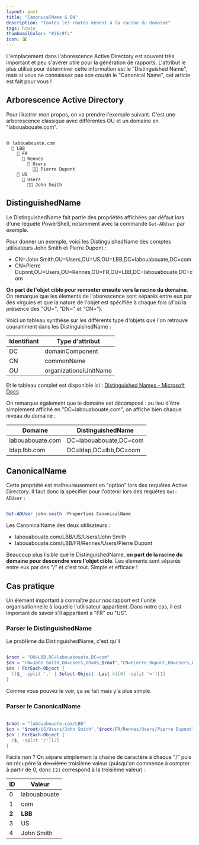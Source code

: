 ```yaml
---
layout: post
title: "CanonicalName & DN"
description: "Toutes les routes mènent à la racine du domaine"
tags: howto
thumbnailColor: "#26c9fc"
icon: 🛣️
---
```


L'emplacement dans l'aborescence Active Directory est souvent très important et peu s'avérer utile pour la génération de rapports. L'attribut le plus utilisé pour determiner cette information est le "Distinguished Name", mais si vous ne connaissez pas son cousin le "Canonical Name", cet article est fait pour vous !

## Arborescence Active Directory

Pour illustrer mon propos, on va prendre l'exemple suivant. C'est une arborescence classique avec différentes OU et un domaine en "labouabouate.com".

```

🌐 labouabouate.com
  📁 LBB
    📁 FR
      📁 Rennes
        📁 Users
          🧑‍💼 Pierre Dupont
    📁 US
      📁 Users
        🧑‍💼 John Smith

```

## DistinguishedName

Le DistinguishedName fait partie des propriétés affichées par défaut lors d'une requête PowerShell, notamment avec la commande `Get-ADUser` par exemple.

Pour donner un exemple, voici les DistinguishedName des comptes utilisateurs John Smith et Pierre Dupont :

- CN=John Smith,OU=Users,OU=US,OU=LBB,DC=labouabouate,DC=com
- CN=Pierre Dupont,OU=Users,OU=Rennes,OU=FR,OU=LBB,DC=labouabouate,DC=com

**On part de l'objet cible pour remonter ensuite vers la racine du domaine**. On remarque que les élements de l'aborescence sont séparés entre eux par des virgules et que la nature de l'objet est spécifiée à chaque fois (d'où la présence des "OU=", "DN=" et "CN=").

Voici un tableau synthèse sur les différents type d'objets que l'on retrouve couramment dans les DistinguishedName :

Identifiant | Type d'attribut
----------- | ---------------
DC | domainComponent
CN | commonName
OU | organizationalUnitName

Et le tableau complet est disponible ici : [Distinguished Names - Microsoft Docs](https://docs.microsoft.com/previous-versions/windows/desktop/ldap/distinguished-names)

On remarque également que le domaine est décomposé : au lieu d'être simplement affiché en "DC=labouabouate.com", on affiche bien chaque niveau du domaine :

Domaine | DistinguishedName
------- | -----------------
labouabouate.com | DC=labouabouate,DC=com
ldap.lbb.com | DC=ldap,DC=lbb,DC=com

## CanonicalName

Cette propriété est malheureusement en "option" lors des requêtes Active Directory. Il faut donc la spécifier pour l'obtenir lors des requêtes `Get-ADUser` :

```powershell

Get-ADUser john.smith -Properties CanonicalName

```

Les CanonicalName des deux utilisateurs :

- labouabouate.com/LBB/US/Users/John Smith
- labouabouate.com/LBB/FR/Rennes/Users/Pierre Dupont

Beaucoup plus lisible que le DistinguishedName, **on part de la racine du domaine pour descendre vers l'objet cible**. Les élements sont séparés entre eux par des "/" et c'est tout. Simple et efficace !

## Cas pratique

Un élement important à connaître pour nos rapport est l'unité organisationnelle à laquelle l'utilisateur appartient. Dans notre cas, il est important de savoir s'il appartient à "FR" ou "US".

### Parser le DistinguishedName

Le problème du DistinguishedName, c'est qu'il 

```powershell

$root = "OU=LBB,DC=labouabouate,DC=com"
$dn = "CN=John Smith,OU=Users,OU=US,$root","CN=Pierre Dupont,OU=Users,OU=Rennes,OU=FR,$root"
$dn | ForEach-Object {
  (($_ -split ',' | Select-Object -Last 4)[0] -split '=')[1]
}

```

Comme vous pouvez le voir, ça se fait mais y'a plus simple. 

### Parser le CanonicalName

```powershell

$root = "labouabouate.com/LBB"
$cn = "$root/US/Users/John Smith","$root/FR/Rennes/Users/Pierre Dupont"
$cn | ForEach-Object {
  ($_ -split '/')[2]
} 

```

Facile non ? On sépare simplement la chaine de caractère à chaque "/" puis on récupère la ~~deuxième~~ troisième valeur (puisqu'on commence à compter à partir de 0, donc `[2]` correspond à la troisième valeur) :

ID | Valeur
-- | ------
0 | labouabouate
1 | com
**2** | **LBB**
3 | US
4 | John Smith